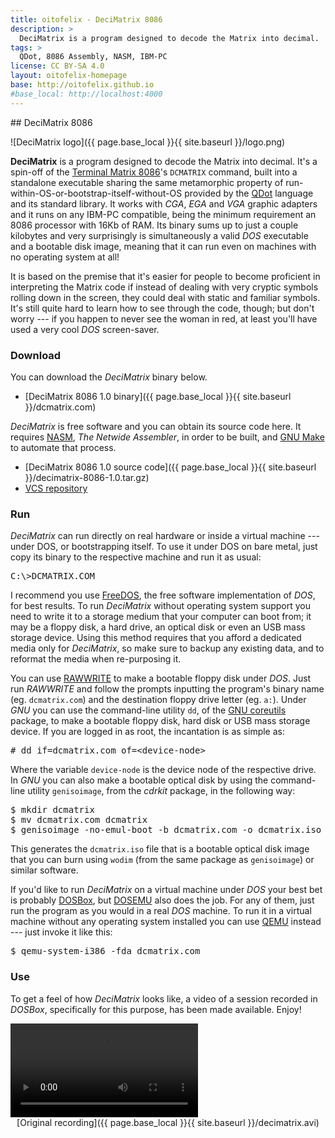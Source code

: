 ```yaml
---
title: oitofelix - DeciMatrix 8086
description: >
  DeciMatrix is a program designed to decode the Matrix into decimal.
tags: >
  QDot, 8086 Assembly, NASM, IBM-PC
license: CC BY-SA 4.0
layout: oitofelix-homepage
base: http://oitofelix.github.io
#base_local: http://localhost:4000
---
```

<div id="markdown" markdown="1">
## DeciMatrix 8086

![DeciMatrix logo]({{ page.base_local }}{{ site.baseurl }}/logo.png)

__DeciMatrix__ is a program designed to decode the Matrix into
decimal.  It's a spin-off of the
[Terminal Matrix 8086](/terminal-matrix-8086)'s `DCMATRIX` command,
built into a standalone executable sharing the same metamorphic
property of run-within-OS-or-bootstrap-itself-without-OS provided by
the [QDot](/qdot-8086) language and its standard library.  It works
with _CGA_, _EGA_ and _VGA_ graphic adapters and it runs on any IBM-PC
compatible, being the minimum requirement an 8086 processor with 16Kb
of RAM.  Its binary sums up to just a couple kilobytes and very
surprisingly is simultaneously a valid _DOS_ executable and a bootable
disk image, meaning that it can run even on machines with no operating
system at all!

It is based on the premise that it's easier for people to become
proficient in interpreting the Matrix code if instead of dealing with
very cryptic symbols rolling down in the screen, they could deal with
static and familiar symbols.  It's still quite hard to learn how to
see through the code, though; but don't worry --- if you happen to
never see the woman in red, at least you'll have used a very cool
_DOS_ screen-saver.



### Download

You can download the _DeciMatrix_ binary below.

- [DeciMatrix 8086 1.0 binary]({{ page.base_local }}{{ site.baseurl }}/dcmatrix.com)

_DeciMatrix_ is free software and you can obtain its source code here.
It requires [NASM](http://www.nasm.us/), _The Netwide Assembler_, in
order to be built, and [GNU Make](http://www.gnu.org/software/make/)
to automate that process.

- [DeciMatrix 8086 1.0 source code]({{ page.base_local }}{{ site.baseurl }}/decimatrix-8086-1.0.tar.gz)
- [VCS repository](http://github.com/oitofelix/decimatrix-8086/)


### Run

_DeciMatrix_ can run directly on real hardware or inside a virtual
machine --- under DOS, or bootstrapping itself.  To use it under DOS
on bare metal, just copy its binary to the respective machine and run
it as usual:

<pre>
C:\>DCMATRIX.COM
</pre>

I recommend you use [FreeDOS](http://www.freedos.org/), the free
software implementation of _DOS_, for best results.  To run
_DeciMatrix_ without operating system support you need to write it to
a storage medium that your computer can boot from; it may be a floppy
disk, a hard drive, an optical disk or even an USB mass storage
device.  Using this method requires that you afford a dedicated media
only for _DeciMatrix_, so make sure to backup any existing data, and
to reformat the media when re-purposing it.

You can use [RAWWRITE](http://www.freedos.org/software/?prog=rawrite)
to make a bootable floppy disk under _DOS_.  Just run _RAWWRITE_ and
follow the prompts inputting the program's binary name
(eg. `dcmatrix.com`) and the destination floppy drive letter
(eg. `a:`).  Under _GNU_ you can use the command-line utility `dd`, of
the [GNU coreutils](http://www.gnu.org/software/coreutils) package, to
make a bootable floppy disk, hard disk or USB mass storage device.  If
you are logged in as root, the incantation is as simple as:

<pre>
# dd if=dcmatrix.com of=&lt;device-node&gt;
</pre>

Where the variable `device-node` is the device node of the respective
drive.  In _GNU_ you can also make a bootable optical disk by using
the command-line utility `genisoimage`, from the _cdrkit_ package, in
the following way:

<pre>
$ mkdir dcmatrix
$ mv dcmatrix.com dcmatrix
$ genisoimage -no-emul-boot -b dcmatrix.com -o dcmatrix.iso dcmatrix
</pre>

This generates the `dcmatrix.iso` file that is a bootable optical disk
image that you can burn using `wodim` (from the same package as
`genisoimage`) or similar software.

If you'd like to run _DeciMatrix_ on a virtual machine under _DOS_
your best bet is probably [DOSBox](http://www.dosbox.com/), but
[DOSEMU](http://www.dosemu.org/) also does the job.  For any of them,
just run the program as you would in a real _DOS_ machine.  To run it
in a virtual machine without any operating system installed you can
use [QEMU](http://www.qemu.org/) instead --- just invoke it like this:

<pre>
$ qemu-system-i386 -fda dcmatrix.com
</pre>


### Use

To get a feel of how _DeciMatrix_ looks like, a video of a session
recorded in _DOSBox_, specifically for this purpose, has been made
available.  Enjoy!

<video controls>
  <source src="{{ page.base_local }}{{ site.baseurl }}/decimatrix.mp4" type="video/mp4">
</video>

<div style="text-align: center;" markdown="1">
[Original recording]({{ page.base_local }}{{ site.baseurl }}/decimatrix.avi)
</div>


</div>
